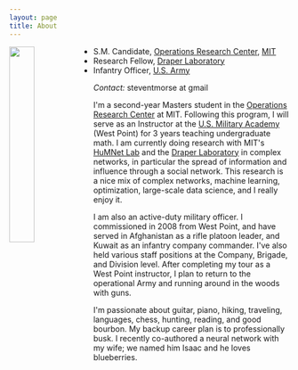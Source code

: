 ```yaml
---
layout: page
title: About
---
```


<img style="float: left; padding 30px 30px; width: 30%" src="{{ site.url }}/images/me.jpg">

- S.M. Candidate, [Operations Research Center](http://orc.mit.edu), [MIT](http://www.mit.edu)
- Research Fellow, [Draper Laboratory](http://www.draper.com)
- Infantry Officer, [U.S. Army](http://www.army.mil)

*Contact:* steventmorse at gmail

I'm a second-year Masters student in the [Operations Research Center](http://orc.mit.edu) at MIT.  Following this program, I will serve as an Instructor at the [U.S. Military Academy](http://www.usma.edu) (West Point) for 3 years teaching undergraduate math.  I am currently doing research with MIT's [HuMNet Lab](http://humnet.mit.edu) and the [Draper Laboratory](http://www.draper.com) in complex networks, in particular the spread of information and influence through a social network.  This research is a nice mix of complex networks, machine learning, optimization, large-scale data science, and I really enjoy it.</p>
    
I am also an active-duty military officer.  I commissioned in 2008 from West Point, and have served in Afghanistan as a rifle platoon leader, and Kuwait as an infantry company commander.  I've also held various staff positions at the Company, Brigade, and Division level.  After completing my tour as a West Point instructor, I plan to return to the operational Army and running around in the woods with guns.

I'm passionate about guitar, piano, hiking, traveling, languages, chess, hunting, reading, and good bourbon.  My backup career plan is to professionally busk.  I recently co-authored a neural network with my wife; we named him Isaac and he loves blueberries.
